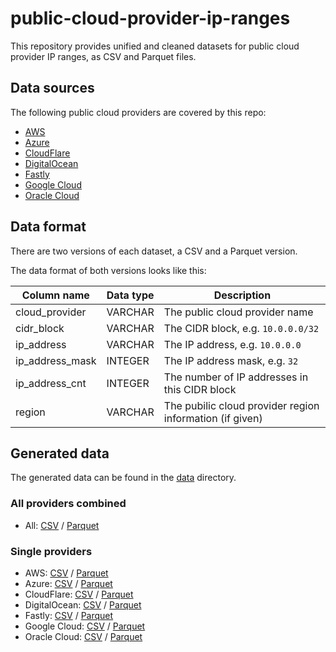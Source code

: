 # public-cloud-provider-ip-ranges
This repository provides unified and cleaned datasets for public cloud provider IP ranges, as CSV and Parquet files.

## Data sources
The following public cloud providers are covered by this repo:

* [AWS](https://ip-ranges.amazonaws.com/ip-ranges.json)
* [Azure](https://download.microsoft.com/download/7/1/D/71D86715-5596-4529-9B13-DA13A5DE5B63/ServiceTags_Public_20230417.json)
* [CloudFlare](https://www.cloudflare.com/ips-v4)
* [DigitalOcean](https://digitalocean.com/geo/google.csv)
* [Fastly](https://api.fastly.com/public-ip-list)
* [Google Cloud](https://www.gstatic.com/ipranges/cloud.json)
* [Oracle Cloud](https://docs.oracle.com/en-us/iaas/tools/public_ip_ranges.json)

## Data format
There are two versions of each dataset, a CSV and a Parquet version.

The data format of both versions looks like this:

| Column name | Data type | Description |
| ----------- | --------- | ----------- |
| cloud_provider | VARCHAR | The public cloud provider name |
| cidr_block | VARCHAR | The CIDR block, e.g. `10.0.0.0/32` |
| ip_address | VARCHAR |The IP address, e.g. `10.0.0.0` |
| ip_address_mask | INTEGER | The IP address mask, e.g. `32` |
| ip_address_cnt | INTEGER | The number of IP addresses in this CIDR block |
| region | VARCHAR | The pubilic cloud provider region information (if given) |

## Generated data
The generated data can be found in the [data](data/) directory.

### All providers combined
* All: [CSV](https://raw.githubusercontent.com/tobilg/public-cloud-provider-ip-ranges/main/data/providers/all.csv) / [Parquet](https://github.com/tobilg/public-cloud-provider-ip-ranges/raw/main/data/providers/all.parquet)

### Single providers
* AWS: [CSV](https://raw.githubusercontent.com/tobilg/public-cloud-provider-ip-ranges/main/data/providers/aws.csv) / [Parquet](https://github.com/tobilg/public-cloud-provider-ip-ranges/raw/main/data/providers/aws.parquet)
* Azure: [CSV](https://raw.githubusercontent.com/tobilg/public-cloud-provider-ip-ranges/main/data/providers/azure.csv) / [Parquet](https://github.com/tobilg/public-cloud-provider-ip-ranges/raw/main/data/providers/azure.parquet)
* CloudFlare: [CSV](https://raw.githubusercontent.com/tobilg/public-cloud-provider-ip-ranges/main/data/providers/cloudflare.csv) / [Parquet](https://github.com/tobilg/public-cloud-provider-ip-ranges/raw/main/data/providers/cloudflare.parquet)
* DigitalOcean: [CSV](https://raw.githubusercontent.com/tobilg/public-cloud-provider-ip-ranges/main/data/providers/digitalocean.csv) / [Parquet](https://github.com/tobilg/public-cloud-provider-ip-ranges/raw/main/data/providers/digitalocean.parquet)
* Fastly: [CSV](https://raw.githubusercontent.com/tobilg/public-cloud-provider-ip-ranges/main/data/providers/fastly.csv) / [Parquet](https://github.com/tobilg/public-cloud-provider-ip-ranges/raw/main/data/providers/fastly.parquet)
* Google Cloud: [CSV](https://raw.githubusercontent.com/tobilg/public-cloud-provider-ip-ranges/main/data/providers/googlecloud.csv) / [Parquet](https://github.com/tobilg/public-cloud-provider-ip-ranges/raw/main/data/providers/googlecloud.parquet)
* Oracle Cloud: [CSV](https://raw.githubusercontent.com/tobilg/public-cloud-provider-ip-ranges/main/data/providers/oracle.csv) / [Parquet](https://github.com/tobilg/public-cloud-provider-ip-ranges/raw/main/data/providers/oracle.parquet)
